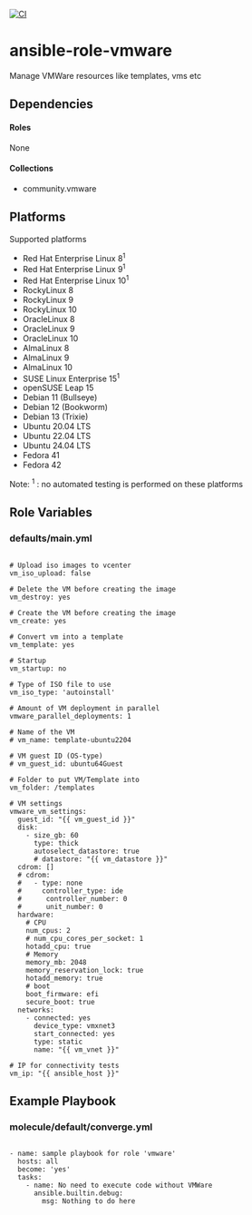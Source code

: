 [![CI](https://github.com/de-it-krachten/ansible-role-vmware/workflows/CI/badge.svg?event=push)](https://github.com/de-it-krachten/ansible-role-vmware/actions?query=workflow%3ACI)


# ansible-role-vmware

Manage VMWare resources like templates, vms etc



## Dependencies

#### Roles
None

#### Collections
- community.vmware

## Platforms

Supported platforms

- Red Hat Enterprise Linux 8<sup>1</sup>
- Red Hat Enterprise Linux 9<sup>1</sup>
- Red Hat Enterprise Linux 10<sup>1</sup>
- RockyLinux 8
- RockyLinux 9
- RockyLinux 10
- OracleLinux 8
- OracleLinux 9
- OracleLinux 10
- AlmaLinux 8
- AlmaLinux 9
- AlmaLinux 10
- SUSE Linux Enterprise 15<sup>1</sup>
- openSUSE Leap 15
- Debian 11 (Bullseye)
- Debian 12 (Bookworm)
- Debian 13 (Trixie)
- Ubuntu 20.04 LTS
- Ubuntu 22.04 LTS
- Ubuntu 24.04 LTS
- Fedora 41
- Fedora 42

Note:
<sup>1</sup> : no automated testing is performed on these platforms

## Role Variables
### defaults/main.yml
<pre><code>
# Upload iso images to vcenter
vm_iso_upload: false

# Delete the VM before creating the image
vm_destroy: yes

# Create the VM before creating the image
vm_create: yes

# Convert vm into a template
vm_template: yes

# Startup
vm_startup: no

# Type of ISO file to use
vm_iso_type: 'autoinstall'

# Amount of VM deployment in parallel
vmware_parallel_deployments: 1

# Name of the VM
# vm_name: template-ubuntu2204

# VM guest ID (OS-type)
# vm_guest_id: ubuntu64Guest

# Folder to put VM/Template into
vm_folder: /templates

# VM settings
vmware_vm_settings:
  guest_id: "{{ vm_guest_id }}"
  disk:
    - size_gb: 60
      type: thick
      autoselect_datastore: true
      # datastore: "{{ vm_datastore }}"
  cdrom: []
  # cdrom:
  #   - type: none
  #     controller_type: ide
  #      controller_number: 0
  #      unit_number: 0
  hardware:
    # CPU
    num_cpus: 2
    # num_cpu_cores_per_socket: 1
    hotadd_cpu: true
    # Memory
    memory_mb: 2048
    memory_reservation_lock: true
    hotadd_memory: true
    # boot
    boot_firmware: efi
    secure_boot: true
  networks:
    - connected: yes
      device_type: vmxnet3
      start_connected: yes
      type: static
      name: "{{ vm_vnet }}"

# IP for connectivity tests
vm_ip: "{{ ansible_host }}"
</pre></code>




## Example Playbook
### molecule/default/converge.yml
<pre><code>
- name: sample playbook for role 'vmware'
  hosts: all
  become: 'yes'
  tasks:
    - name: No need to execute code without VMWare
      ansible.builtin.debug:
        msg: Nothing to do here
</pre></code>
